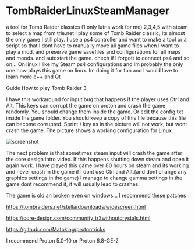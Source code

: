 # TombRaiderLinuxSteamManager
a tool for Tomb Raider classics (1 only lutris work for me) 2,3,4,5 with steam to select a map from trle.net I play some of Tomb Raider classic, Its almost the only game I still play.
I use a ps4 controller and want to make a tool or a script so that I dont have to manually move all game files when I want to play a mod. and preserve game savefiles and configurations for all maps and moods. and autostart the game. chech if I forgott to connect ps4 and so on... On linux
I like my Steam ps4 configurations and Im probably the only one how plays this game on linux. Im doing it for fun and I would love to learn more c++ and Qt

Guide
How to play Tomb Raider 3

I have this workaround for input bug that happens if the player uses Ctrl and Alt. This keys can corrupt the game on proton and crash the game randomly. You should change them inside the game. Or edit the config.txt inside the game folder. You should keep a copy of this file because this file can become corrupted. Sprint / key as in the picture will not work, but wont crash the game. The picture shows a working configuration for Linux.

![screenshot](https://raw.githubusercontent.com/noisecode3/TombRaiderLinuxSteamManager/main/controller.png "controller")

The next problem is that sometimes steam input will crash the game after the core design intro video. If this happens shutting down steam and open it again work. I have played this game over 80 hours on steam and its working and never crash in the game if I dont use Ctrl and Alt.(and dont change any graphics settings in the game) I manage to change gamma settings in the game dont recommend it, it will usually lead to crashes.

The game is old an broken even on windows...
I recommend these patches

https://tombraiders.net/stella/downloads/widescreen.html

https://core-design.com/community_tr3withoutcrystals.html

https://github.com/Matoking/protontricks


I recommend Proton 5.0-10 or Proton 6.8-GE-2
